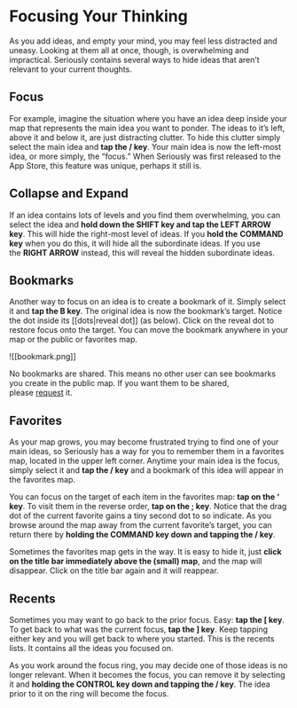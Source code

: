 # Focusing Your Thinking

As you add ideas, and empty your mind, you may feel less distracted and uneasy. Looking at them all at once, though, is overwhelming and impractical. Seriously contains several ways to hide ideas that aren’t relevant to your current thoughts.

## Focus

For example, imagine the situation where you have an idea deep inside your map that represents the main idea you want to ponder. The ideas to it’s left, above it and below it, are just distracting clutter. To hide this clutter simply select the main idea and **tap the / key**. Your main idea is now the left-most idea, or more simply, the “focus.” When Seriously was first released to the App Store, this feature was unique, perhaps it still is.

## Collapse and Expand

If an idea contains lots of levels and you find them overwhelming, you can select the idea and **hold down the SHIFT key and tap the LEFT ARROW key**. This will hide the right-most level of ideas. If you **hold the** **COMMAND key** when you do this, it will hide all the subordinate ideas. If you use the **RIGHT ARROW** instead, this will reveal the hidden subordinate ideas.

## Bookmarks

Another way to focus on an idea is to create a bookmark of it. Simply select it and **tap the B key**. The original idea is now the bookmark’s target. Notice the dot inside its [[dots|reveal dot]] (as below). Click on the reveal dot to restore focus onto the target. You can move the bookmark anywhere in your map or the public or favorites map.

![[bookmark.png]]

No bookmarks are shared. This means no other user can see bookmarks you create in the public map. If you want them to be shared, please [request](mailto:support@seriouslythink.com) it.

## Favorites

As your map grows, you may become frustrated trying to find one of your main ideas, so Seriously has a way for you to remember them in a favorites map, located in the upper left corner. Anytime your main idea is the focus, simply select it and **tap the / key** and a bookmark of this idea will appear in the favorites map.

You can focus on the target of each item in the favorites map: **tap on the ‘ key**. To visit them in the reverse order, **tap on the ; key**. Notice that the drag dot of the current favorite gains a tiny second dot to so indicate. As you browse around the map away from the current favorite’s target, you can return there by **holding the COMMAND key down and tapping the / key**.

Sometimes the favorites map gets in the way. It is easy to hide it, just **click on the title bar immediately above the (small) map**, and the map will disappear. Click on the title bar again and it will reappear.

## Recents

Sometimes you may want to go back to the prior focus. Easy: **tap the \[ key**. To get back to what was the current focus, **tap the ] key**. Keep tapping either key and you will get back to where you started. This is the recents lists. It contains all the ideas you focused on.

As you work around the focus ring, you may decide one of those ideas is no longer relevant. When it becomes the focus, you can remove it by selecting it and **holding the CONTROL key down and tapping the / key**. The idea prior to it on the ring will become the focus.